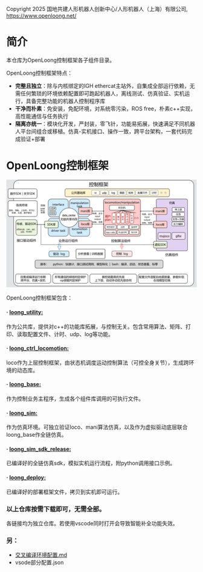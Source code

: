 Copyright 2025 国地共建人形机器人创新中心/人形机器人（上海）有限公司, https://www.openloong.net/

# 简介

本仓库为OpenLoong控制框架各子组件目录。

OpenLoong控制框架特点：

* **完整且独立**：除与内核绑定的IGH ethercat主站外，自集成全部运行依赖，无需任何繁琐的环境依赖配置即可跑起机器人，离线测试、仿真验证、实机运行，具备完整功能的机器人控制程序库
* **干净而朴素**：免安装，免配环境，对系统零污染，ROS free，朴素c++实现，高性能通信与任务执行
* **隔离亦统一**：模块化开发，严封装，零飞针，功能易拓展，快速满足不同机器人平台间组合或移植。仿真-实机接口、操作一致，跨平台架构，一套代码完成验证+部署

# OpenLoong控制框架

![img](./img/框架.jpg)

OpenLoong控制框架包含：

#### · [loong_utility:](https://github.com/loongOpen/loong_utility.git)

  作为公共库，提供对c++的功能库拓展，与控制无关。包含常用算法、矩阵、打印、读取配置文件、计时、udp、log等功能。

#### · [loong_ctrl_locomotion:](https://github.com/loongOpen/loong_ctrl_locomotion.git)

  loco作为上层控制框架，由状态机调度运动控制算法（可控全身关节），生成跨环境的动态库。

#### · [loong_base:](https://github.com/loongOpen/loong_base.git)

  作为控制业务主程序，生成各个组件库调用的可执行文件。

#### · [loong_sim:](https://github.com/loongOpeny/loong_sim.git)

  作为仿真环境。可独立验证loco、mani算法仿真，以及作为虚拟驱动底层联合loong_base作全链仿真。

#### · [loong_sim_sdk_release:](https://github.com/loongOpen/loong_sim_sdk_release.git)

  已编译好的全链仿真sdk，模拟实机运行流程，附python调用接口示例。

#### · [loong_deploy:](https://github.com/loongOpen/loong_deployment.git)

  已编译好的部署框架文件，拷贝到实机即可运行。

### 以上仓库按需下载即可，无需全部。

各链接均为独立仓库。若使用vscode同时打开会导致智能补全功能失效。

### 另：

* [交叉编译环境配置.md](交叉编译环境.md)
* vsode部分配置.json
